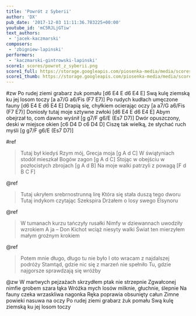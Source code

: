 ```yaml
---
title: 'Powrót z Syberii'
author: 'DX'
pub_date: '2017-12-03 11:11:36.783225+00:00'
youtube_id: 'mC5RJLjGTiw'
text_authors:
 - 'jacek-kaczmarski'
composers:
 - 'zbigniew-lapinski'
performers:
 - 'kaczmarski-gintrowski-lapinski'
score1: scores/powrot_z_syberii.png
score1_full: https://storage.googleapis.com/piosenka-media/media/scores/powrot_z_syberii.png
score1_thumb: https://storage.googleapis.com/piosenka-media/media/scores/powrot_z_syberii.png.180x0_q85_upscale.png
---
```


#zw
Po rudej ziemi grabarz żuk pomału [d6 E4 E d6 E4 E]
Swą kulę ziemską ku jej losom toczy [a a7/G a6/Fis (F7 E7)]
Po rudych kudłach umęczone fauny [d6 E4 E d6 E4 E]
Drapią się, chyłkiem ocierając oczy [a a7/G a6/Fis (F7 E7)]
Doniosły tutaj moje sztywne zwłoki [d6 E4 E d6 E4 E]
Abym obejrzał to, com dawno wyśnił [g g7/F g6/E (Es7 D7)]
Dwór opuszczony, deski w miejsce okien [c6 D4 D c6 D4 D] 
Ciszę tak wielką, że słychać ruch myśli  [g g7/F g6/E (Es7 D7)]

#ref
>Tutaj był kiedyś Rzym mój, Grecja moja [g A d C]
>W świątyniach stodół mieszkał Bogów zagon [g A d C]
>Stojąc w obejściu w pozłocistych zbrojach [g A d B]
>Na moje walki patrzyli z powagą [F d B C F]

@ref
>Tutaj ukryłem srebrnostrunną lirę
>Która się stała duszą tego dworu
>Tutaj indykom czytając Szekspira
>Drżałem o losy swego Elsynoru

@ref
>W tumanach kurzu tańczyły rusałki
>Nimfy w dziewannach uwodziły wzrokiem
>A ja – Don Kichot wciąż niesyty walki
>Świat ten mierzyłem małym groźnym krokiem

@ref
>Potem mnie długo, długo tu nie było
>I oto wracam z najdalszej podróży
>Stamtąd, gdzie nic się z marzeń nie spełniło
>Tu, gdzie najgorsze sprawdzają się wróżby

@zw
W martwych pejzażach skrzydłem ptak nie strzepnie
Zgwałconej nimfie grobem szara łąka
Wróżka mych losów milknie, głuchnie, ślepnie
Na fauny czeka wrzaskliwa nagonka
Ręka poprawia obsunięty całun
Zimne powieki nasuwa na oczy
Po rudej ziemi grabarz żuk pomału
Swą kulę ziemską ku jej losom toczy